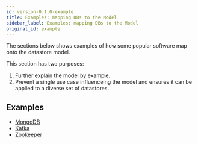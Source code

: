 ```yaml
---
id: version-0.1.0-example
title: Examples: mapping DBs to the Model
sidebar_label: Examples: mapping DBs to the Model
original_id: example
---
```


The sections below shows examples of how some popular software map onto the datastore model.


This section has two purposes:

  1. Further explain the model by example.
  2. Prevent a single use case influenceing the model and ensures it can be applied to a diverse set of datastores.


## Examples

  * [MongoDB](example-mongodb.md)
  * [Kafka](example-kafka.md)
  * [Zookeeper](example-zookeeper.md)
